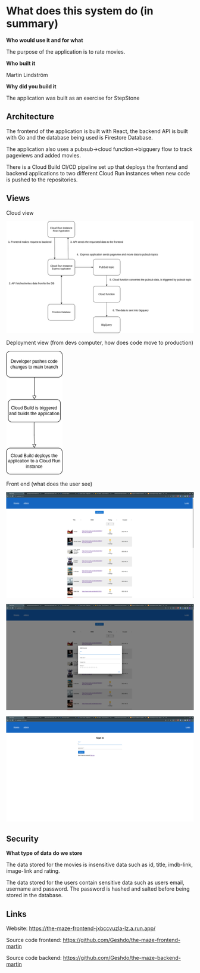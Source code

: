 # What does this system do (in summary)

**Who would use it and for what**

The purpose of the application is to rate movies.

**Who built it**

Martin Lindström

**Why did you build it**

The application was built as an exercise for StepStone

## Architecture

The frontend of the application is built with React, the backend API is built with Go and the database being used is Firestore Database.

The application also uses a pubsub->cloud function->bigquery flow to track pageviews and added movies.

There is a Cloud Build CI/CD pipeline set up that deploys the frontend and backend applications to two different Cloud Run instances when new code is pushed to the repositories.

## Views

Cloud view

![Cloud diagram](./public/cloud-diagram-updated.drawio.png)

Deployment view (from devs computer, how does code move to production)

![Deployment diagram](./public/deployment-diagram.drawio.png)

Front end (what does the user see)

![Website screenshot](./public/screenshot-main.png)

![Add movie](./public/screenshot-add.png)

![Login](./public/screenshot-login.png)

## Security

**What type of data do we store**

The data stored for the movies is insensitive data such as id, title, imdb-link, image-link and rating.

The data stored for the users contain sensitive data such as users email, username and password. The password is hashed and salted before being stored in the database.

## Links

Website: https://the-maze-frontend-jxbccvuzla-lz.a.run.app/

Source code frontend: https://github.com/Geshdo/the-maze-frontend-martin

Source code backend: https://github.com/Geshdo/the-maze-backend-martin
